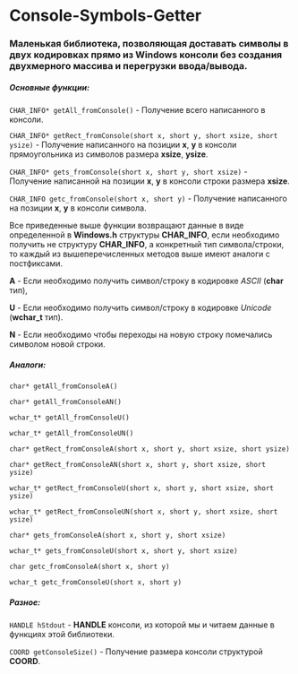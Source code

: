 # Console-Symbols-Getter
### Маленькая библиотека, позволяющая доставать символы в двух кодировках прямо из Windows консоли без создания двухмерного массива и перегрузки ввода/вывода.


##### Основные функции:

`CHAR_INFO* getAll_fromConsole()` - Получение всего написанного в консоли.

`CHAR_INFO* getRect_fromConsole(short x, short y, short xsize, short ysize)` - Получение написанного на позиции **x**, **y** в консоли прямоугольника из символов размера **xsize**, **ysize**.

`CHAR_INFO* gets_fromConsole(short x, short y, short xsize)` - Получение написанной на позиции **x**, **y** в консоли строки размера **xsize**.

`CHAR_INFO getc_fromConsole(short x, short y)` - Получение написанного на позиции **x**, **y** в консоли символа.

Все приведенные выше функции возвращают данные в виде определенной в **Windows.h** структуры **CHAR_INFO**, если необходимо получить не структуру **CHAR_INFO**, а конкретный тип символа/строки, то каждый из вышеперечисленных методов выше имеют аналоги с постфиксами.

**A** - Если необходимо получить символ/строку в кодировке *ASCII* (**char** тип),

**U** - Если необходимо получить символ/строку в кодировке *Unicode* (**wchar_t** тип).

**N** - Если необходимо чтобы переходы на новую строку помечались символом новой строки.

##### Аналоги:

`char* getAll_fromConsoleA()`

`char* getAll_fromConsoleAN()`

`wchar_t* getAll_fromConsoleU()`

`wchar_t* getAll_fromConsoleUN()`

`char* getRect_fromConsoleA(short x, short y, short xsize, short ysize)`

`char* getRect_fromConsoleAN(short x, short y, short xsize, short ysize)`

`wchar_t* getRect_fromConsoleU(short x, short y, short xsize, short ysize)`

`wchar_t* getRect_fromConsoleUN(short x, short y, short xsize, short ysize)`

`char* gets_fromConsoleA(short x, short y, short xsize)`

`wchar_t* gets_fromConsoleU(short x, short y, short xsize)`

`char getc_fromConsoleA(short x, short y)`

`wchar_t getc_fromConsoleU(short x, short y)`


##### Разное:

`HANDLE hStdout` - **HANDLE** консоли, из которой мы и читаем данные в функциях этой библиотеки.

`COORD getConsoleSize()` - Получение размера консоли структурой **COORD**.
